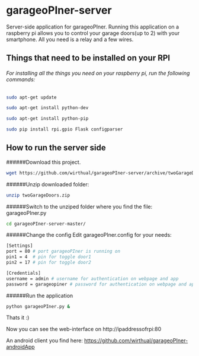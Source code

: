 garageoPIner-server
===================

Server-side application for garageoPIner. Running this application on a raspberry pi allows you to control your garage doors(up to 2) with your smartphone. All you need is a relay and a few wires.


Things that need to be installed on your RPI
---------------------------------------------
###### For installing all the things you need on your raspberry pi, run the following commands:

```bash
sudo apt-get update

sudo apt-get install python-dev

sudo apt-get install python-pip

sudo pip install rpi.gpio Flask configparser
```

How to run the server side
----------------------------------------
######Download this project.
```bash
wget https://github.com/wirthual/garageoPIner-server/archive/twoGarageDoors.zip
```
######Unzip downloaded folder:
```bash
unzip twoGarageDoors.zip
```

######Switch to the unziped folder where you find the file: garageoPIner.py
```bash
cd garageoPIner-server-master/
```

######Change the config
Edit garageoPIner.config for your needs:
```bash
[Settings]
port = 80 # port garageoPIner is running on
pin1 = 4  # pin for toggle door1
pin2 = 17 # pin for toggle door2

[Credentials]
username = admin # username for authentication on webpage and app
password = garageopiner # password for authentication on webpage and app
```

######Run the application
```bash
python garageoPIner.py &
```

Thats it :)

Now you can see the web-interface on http://ipaddressofrpi:80

An android client you find here: https://github.com/wirthual/garageoPIner-androidApp
